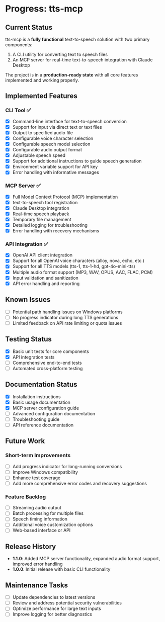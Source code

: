 # Progress: tts-mcp

## Current Status
tts-mcp is a **fully functional** text-to-speech solution with two primary components:
1. A CLI utility for converting text to speech files
2. An MCP server for real-time text-to-speech integration with Claude Desktop

The project is in a **production-ready state** with all core features implemented and working properly.

## Implemented Features

### CLI Tool ✅
- [x] Command-line interface for text-to-speech conversion
- [x] Support for input via direct text or text files
- [x] Output to specified audio file
- [x] Configurable voice character selection
- [x] Configurable speech model selection
- [x] Configurable audio output format
- [x] Adjustable speech speed
- [x] Support for additional instructions to guide speech generation
- [x] Environment variable support for API key
- [x] Error handling with informative messages

### MCP Server ✅
- [x] Full Model Context Protocol (MCP) implementation
- [x] text-to-speech tool registration
- [x] Claude Desktop integration
- [x] Real-time speech playback
- [x] Temporary file management
- [x] Detailed logging for troubleshooting
- [x] Error handling with recovery mechanisms

### API Integration ✅
- [x] OpenAI API client integration
- [x] Support for all OpenAI voice characters (alloy, nova, echo, etc.)
- [x] Support for all TTS models (tts-1, tts-1-hd, gpt-4o-mini-tts)
- [x] Multiple audio format support (MP3, WAV, OPUS, AAC, FLAC, PCM)
- [x] Input validation and sanitization
- [x] API error handling and reporting

## Known Issues
- [ ] Potential path handling issues on Windows platforms
- [ ] No progress indicator during long TTS generations
- [ ] Limited feedback on API rate limiting or quota issues

## Testing Status
- [x] Basic unit tests for core components
- [x] API integration tests
- [ ] Comprehensive end-to-end tests
- [ ] Automated cross-platform testing

## Documentation Status
- [x] Installation instructions
- [x] Basic usage documentation
- [x] MCP server configuration guide
- [ ] Advanced configuration documentation
- [ ] Troubleshooting guide
- [ ] API reference documentation

## Future Work

### Short-term Improvements
- [ ] Add progress indicator for long-running conversions
- [ ] Improve Windows compatibility
- [ ] Enhance test coverage
- [ ] Add more comprehensive error codes and recovery suggestions

### Feature Backlog
- [ ] Streaming audio output
- [ ] Batch processing for multiple files
- [ ] Speech timing information
- [ ] Additional voice customization options
- [ ] Web-based interface or API

## Release History
- **1.1.0**: Added MCP server functionality, expanded audio format support, improved error handling
- **1.0.0**: Initial release with basic CLI functionality

## Maintenance Tasks
- [ ] Update dependencies to latest versions
- [ ] Review and address potential security vulnerabilities
- [ ] Optimize performance for large text inputs
- [ ] Improve logging for better diagnostics
